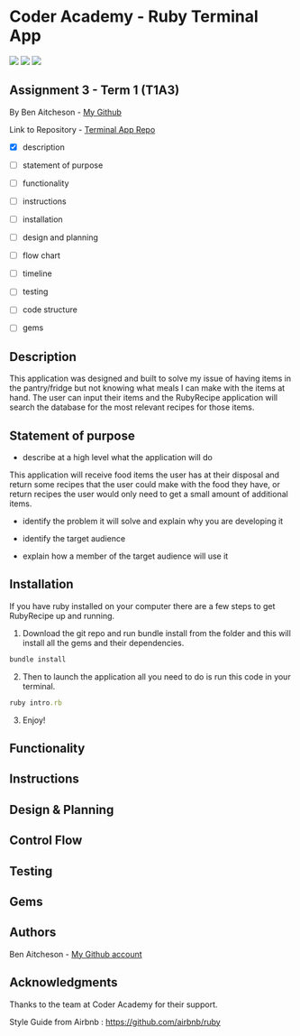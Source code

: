 # Coder Academy - Ruby Terminal App

<img src="https://img.shields.io/tokei/lines/github/benaitcheson/terminal-app?style=flat-square">
<img src="https://img.shields.io/github/languages/top/benaitcheson/terminal-app?style=flat-square">
<img src="https://img.shields.io/github/repo-size/benaitcheson/terminal-app?style=flat-square">

## Assignment 3 - Term 1 (T1A3)

By Ben Aitcheson - [My Github][1]

Link to Repository - [Terminal App Repo][2]

- [x] description
- [ ] statement of purpose
- [ ] functionality
- [ ] instructions
- [ ] installation
- [ ] design and planning
- [ ] flow chart
- [ ] timeline
- [ ] testing
- [ ] code structure
- [ ] gems


## Description
This application was designed and built to solve my issue of having items in the pantry/fridge but not knowing what meals I can make with the items at hand. The user can input their items and the RubyRecipe application will search the database for the most relevant recipes for those items.

## Statement of purpose
- describe at a high level what the application will do

This application will receive food items the user has at their disposal and return some recipes that the user could make with the food they have, or return recipes the user would only need to get a small amount of additional items.



- identify the problem it will solve and explain why you are developing it




- identify the target audience




- explain how a member of the target audience will use it





## Installation

If you have ruby installed on your computer there are a few steps to get RubyRecipe up and running.

1. Download the git repo and run bundle install from the folder and this will install all the gems and their dependencies.

```ruby
bundle install 
```

2. Then to launch the application all you need to do is run this code in your terminal.

```ruby
ruby intro.rb
```

3. Enjoy!

## Functionality


## Instructions


## Design & Planning


## Control Flow


## Testing


## Gems


## Authors

Ben Aitcheson - [My Github account][2]

## Acknowledgments

Thanks to the team at Coder Academy for their support.

Style Guide from Airbnb : https://github.com/airbnb/ruby




[1]: https://github.com/benaitcheson
[2]: https://github.com/benaitcheson/terminal-app/
